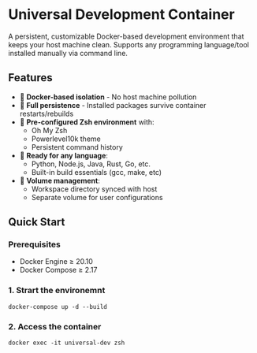 # Universal Development Container

A persistent, customizable Docker-based development environment that keeps your host machine clean. Supports any programming language/tool installed manually via command line.

## Features

- 🐳 **Docker-based isolation** - No host machine pollution
- 💾 **Full persistence** - Installed packages survive container restarts/rebuilds
- 🎨 **Pre-configured Zsh environment** with:
  - Oh My Zsh
  - Powerlevel10k theme
  - Persistent command history
- 🔧 **Ready for any language**:
  - Python, Node.js, Java, Rust, Go, etc.
  - Built-in build essentials (gcc, make, etc)
- 📂 **Volume management**:
  - Workspace directory synced with host
  - Separate volume for user configurations

## Quick Start

### Prerequisites
- Docker Engine ≥ 20.10
- Docker Compose ≥ 2.17

### 1. Strart the environemnt
  ```docker-compose up -d --build```
### 2. Access the container
```docker exec -it universal-dev zsh```

  

